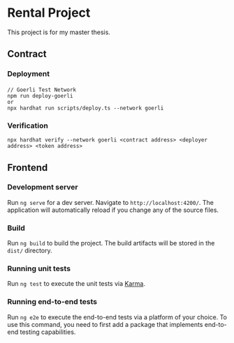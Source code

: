 # Rental Project
This project is for my master thesis.
## Contract

### Deployment 

#### 
```shell
// Goerli Test Network
npm run deploy-goerli 
or
npx hardhat run scripts/deploy.ts --network goerli
```

### Verification
```shell
npx hardhat verify --network goerli <contract address> <deployer address> <token address>
```

## Frontend
### Development server

Run `ng serve` for a dev server. Navigate to `http://localhost:4200/`. The application will automatically reload if you change any of the source files.

### Build

Run `ng build` to build the project. The build artifacts will be stored in the `dist/` directory.

### Running unit tests

Run `ng test` to execute the unit tests via [Karma](https://karma-runner.github.io).

### Running end-to-end tests

Run `ng e2e` to execute the end-to-end tests via a platform of your choice. To use this command, you need to first add a package that implements end-to-end testing capabilities.


